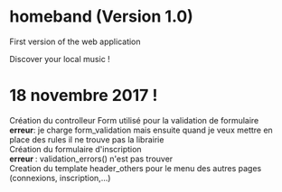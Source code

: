 # homeband (Version 1.0)
First version of the web application

Discover your local music !

# 18 novembre 2017 !
Création du controlleur Form utilisé pour la validation de formulaire <br/>
<strong>erreur</strong>: je charge form_validation mais ensuite quand je veux mettre en place des rules il ne trouve pas la librairie <br/>
Création du formulaire d'inscription <br/>
<strong>erreur </strong> : validation_errors() n'est pas trouver <br/>
Creation du template header_others pour le menu des autres pages (connexions, inscription,...)